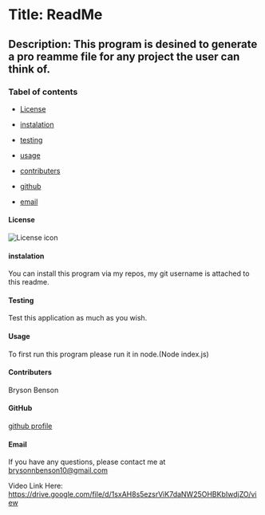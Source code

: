 
# Title: ReadMe

## Description: This program is desined to generate a pro reamme file for any project the user can think of.

### Tabel of contents

* [License](#license)

* [instalation](#instalation)

* [testing](#testing)

* [usage](#usage)

* [contributers](#contributers)

* [github](#github)

* [email](#email)

#### License
![License icon](https://img.shields.io/badge/license-NONE-blue.svg)

#### instalation
You can install this program via my repos, my git username is attached to this readme.

#### Testing
Test this application as much as you wish.

#### Usage
To first run this program please run it in node.(Node index.js)

#### Contributers
Bryson Benson

#### GitHub
[github profile](https://github.com/Firm-Tofu10)

#### Email
If you have any questions, please contact me at brysonnbenson10@gmail.com

Video Link Here: https://drive.google.com/file/d/1sxAH8s5ezsrViK7daNW25OHBKbIwdjZO/view